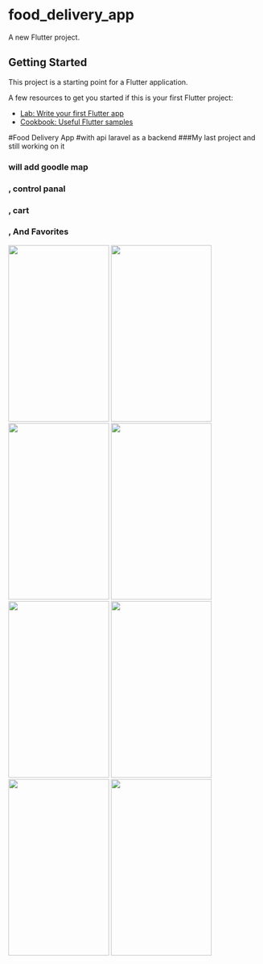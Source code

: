 # food_delivery_app

A new Flutter project.

## Getting Started

This project is a starting point for a Flutter application.

A few resources to get you started if this is your first Flutter project:

- [Lab: Write your first Flutter app](https://docs.flutter.dev/get-started/codelab)
- [Cookbook: Useful Flutter samples](https://docs.flutter.dev/cookbook)

#Food Delivery App
#with api laravel as a backend
###My last project and still working on it 
###  will add goodle map 
### , control panal
### , cart
### , And Favorites

<img src="https://github.com/ahmedmaher15/Delivery_App/assets/69214341/75867684-9846-4973-a9b7-3f02f1c2fb67.jpg" width="200" height="350">
<img src="https://github.com/ahmedmaher15/Delivery_App/assets/69214341/5011d20d-0330-4fa7-a6da-22817bfaeb9b.jpg" width="200" height="350">
<img src="https://github.com/ahmedmaher15/Delivery_App/assets/69214341/d7684e35-9bfa-450a-9498-3e66fab1525b.jpg" width="200" height="350">
<img src="https://github.com/ahmedmaher15/Delivery_App/assets/69214341/4a7581e9-1d23-4d3d-9271-4d129e93ca53.jpg" width="200" height="350">
<img src="https://github.com/ahmedmaher15/Delivery_App/assets/69214341/43ef0f1f-48e4-4763-bc16-ddf094c9492c.jpg" width="200" height="350">
<img src="https://github.com/ahmedmaher15/Delivery_App/assets/69214341/49a38fee-2b32-4a56-baac-aeb367ba7bb9.jpg" width="200" height="350">
<img src="https://github.com/ahmedmaher15/Delivery_App/assets/69214341/e74e9d9d-d701-4e41-8775-b2fe56f88b5d.jpg" width="200" height="350">
<img src="https://github.com/ahmedmaher15/Delivery_App/assets/69214341/1e3f8dd7-4e85-469e-9c5d-f52621f8cc11.jpg" width="200" height="350">


